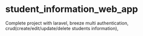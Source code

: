 # student_information_web_app
Complete project with laravel, breeze multi authentication, crud(create/edit/update/delete students information), 
